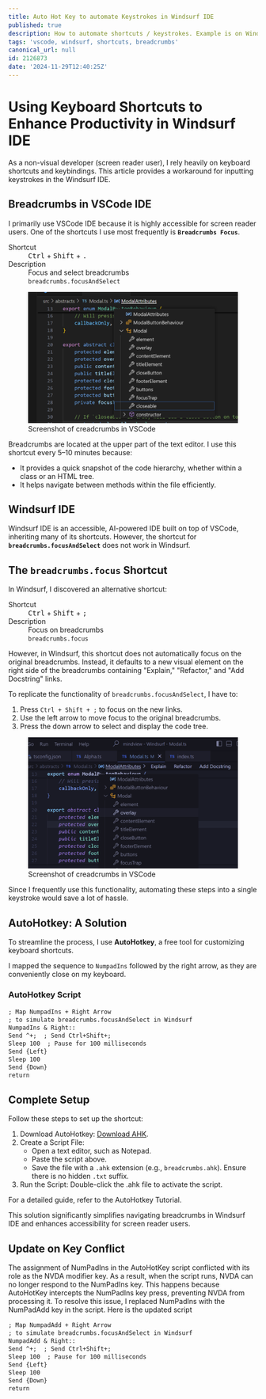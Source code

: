 ```yaml
---
title: Auto Hot Key to automate Keystrokes in Windsurf IDE
published: true
description: How to automate shortcuts / keystrokes. Example is on Windsurf IDE.
tags: 'vscode, windsurf, shortcuts, breadcrumbs'
canonical_url: null
id: 2126873
date: '2024-11-29T12:40:25Z'
---
```


# Using Keyboard Shortcuts to Enhance Productivity in Windsurf IDE  

As a non-visual developer (screen reader user), I rely heavily on keyboard shortcuts and keybindings. This article provides a workaround for inputting keystrokes in the Windsurf IDE.

## Breadcrumbs in VSCode IDE  

I primarily use VSCode IDE because it is highly accessible for screen reader users. One of the shortcuts I use most frequently is **`Breadcrumbs Focus`**.  

<dl>
  <dt>Shortcut</dt>
  <dd><kbd>Ctrl</kbd> + <kbd>Shift</kbd> + <kbd>.</kbd></dd>
  <dt>Description</dt>
  <dd>Focus and select breadcrumbs</dd>
  <dd><code>breadcrumbs.focusAndSelect</code></dd>
</dl>


<figure><img alt="Breadcrumbs in VSCode" aria-labelledby="figcaption-vscode-breadcrumbs" src="https://raw.githubusercontent.com/wiscer-org/devto-sinedied/refs/heads/main/assets/images/vscode-breadcrumbs.png"><figcaption id="figcaption-vscode-breadcrumbs">Screenshot of creadcrumbs in VSCode</figcaption>
</figure>

Breadcrumbs are located at the upper part of the text editor. I use this shortcut every 5–10 minutes because:  
- It provides a quick snapshot of the code hierarchy, whether within a class or an HTML tree.  
- It helps navigate between methods within the file efficiently.  

## Windsurf IDE  

Windsurf IDE is an accessible, AI-powered IDE built on top of VSCode, inheriting many of its shortcuts. However, the shortcut for **`breadcrumbs.focusAndSelect`** does not work in Windsurf.  

## The `breadcrumbs.focus` Shortcut  

In Windsurf, I discovered an alternative shortcut:  

<dl>
  <dt>Shortcut</dt>
  <dd><kbd>Ctrl</kbd> + <kbd>Shift</kbd> + <kbd>;</kbd></dd>
  <dt>Description</dt>
  <dd>Focus on breadcrumbs</dd>
  <dd><code>breadcrumbs.focus</code></dd>
</dl>

However, in Windsurf, this shortcut does not automatically focus on the original breadcrumbs. Instead, it defaults to a new visual element on the right side of the breadcrumbs containing "Explain," "Refactor," and "Add Docstring" links.  

To replicate the functionality of `breadcrumbs.focusAndSelect`, I have to:  
1. Press `Ctrl + Shift + ;` to focus on the new links.  
2. Use the left arrow to move focus to the original breadcrumbs.  
3. Press the down arrow to select and display the code tree.  

<figure><img alt="Breadcrumbs in Windsurf" aria-labelledby="figcaption-windsurf-breadcrumbs" src="https://raw.githubusercontent.com/wiscer-org/devto-sinedied/refs/heads/main/assets/images/windsurf-breadcrumbs.png" ><figcaption id="figcaption-windsurf-breadcrumbs">Screenshot of creadcrumbs in VSCode</figcaption>
</figure>

Since I frequently use this functionality, automating these steps into a single keystroke would save a lot of hassle.  

## AutoHotkey: A Solution  

To streamline the process, I use **AutoHotkey**, a free tool for customizing keyboard shortcuts.  

I mapped the sequence to `NumpadIns` followed by the right arrow, as they are conveniently close on my keyboard.  

### AutoHotkey Script  

```ahk
; Map NumpadIns + Right Arrow 
; to simulate breadcrumbs.focusAndSelect in Windsurf
NumpadIns & Right::
Send ^+;  ; Send Ctrl+Shift+;
Sleep 100  ; Pause for 100 milliseconds
Send {Left}  
Sleep 100  
Send {Down}  
return
```

## Complete Setup
Follow these steps to set up the shortcut:

1. Download AutoHotkey: [Download AHK](https://www.autohotkey.com/).
2. Create a Script File:
    - Open a text editor, such as Notepad.
    - Paste the script above.
    - Save the file with a `.ahk` extension (e.g., `breadcrumbs.ahk`). Ensure there is no hidden `.txt` suffix.
3. Run the Script: Double-click the .ahk file to activate the script.

For a detailed guide, refer to the AutoHotkey Tutorial.

This solution significantly simplifies navigating breadcrumbs in Windsurf IDE and enhances accessibility for screen reader users.


## Update on Key Conflict 

The assignment of NumPadIns in the AutoHotKey script conflicted with its role as the NVDA modifier key. As a result, when the script runs, NVDA can no longer respond to the NumPadIns key. This happens because AutoHotKey intercepts the NumPadIns key press, preventing NVDA from processing it.
To resolve this issue, I replaced NumPadIns with the NumPadAdd key in the script. Here is the updated script

```ahk
; Map NumpadAdd + Right Arrow 
; to simulate breadcrumbs.focusAndSelect in Windsurf
NumpadAdd & Right::
Send ^+;  ; Send Ctrl+Shift+;
Sleep 100  ; Pause for 100 milliseconds
Send {Left}  
Sleep 100  
Send {Down}  
return
```
